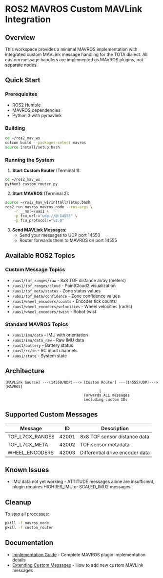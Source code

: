 # ROS2 MAVROS Custom MAVLink Integration

## Overview
This workspace provides a minimal MAVROS implementation with integrated custom MAVLink message handling for the TOTA dialect. All custom message handlers are implemented as MAVROS plugins, not separate nodes.

## Quick Start

### Prerequisites
- ROS2 Humble
- MAVROS dependencies
- Python 3 with pymavlink

### Building
```bash
cd ~/ros2_mav_ws
colcon build --packages-select mavros
source install/setup.bash
```

### Running the System

1. **Start Custom Router** (Terminal 1):
```bash
cd ~/ros2_mav_ws
python3 custom_router.py
```

2. **Start MAVROS** (Terminal 2):
```bash
source ~/ros2_mav_ws/install/setup.bash
ros2 run mavros mavros_node --ros-args \
    -r __ns:=/uas1 \
    -p fcu_url:="udp://@:14555" \
    -p fcu_protocol:="v2.0"
```

3. **Send MAVLink Messages**:
   - Send your messages to UDP port 14550
   - Router forwards them to MAVROS on port 14555

## Available ROS2 Topics

### Custom Message Topics
- `/uas1/tof_ranges/raw` - 8x8 TOF distance array (meters)
- `/uas1/tof_ranges/cloud` - PointCloud2 visualization
- `/uas1/tof_meta/status` - Zone status values
- `/uas1/tof_meta/confidence` - Zone confidence values
- `/uas1/wheel_encoders/counts` - Encoder tick counts
- `/uas1/wheel_encoders/velocities` - Wheel velocities (rad/s)
- `/uas1/wheel_encoders/twist` - Robot twist

### Standard MAVROS Topics
- `/uas1/imu/data` - IMU with orientation
- `/uas1/imu/data_raw` - Raw IMU data
- `/uas1/battery` - Battery status
- `/uas1/rc/in` - RC input channels
- `/uas1/state` - System state

## Architecture

```
[MAVLink Source] ---(14550/UDP)---> [Custom Router] ---(14555/UDP)---> [MAVROS]
                                           |
                                    Forwards ALL messages
                                    including custom IDs
```

## Supported Custom Messages

| Message | ID | Description |
|---------|-----|-------------|
| TOF_L7CX_RANGES | 42001 | 8x8 TOF sensor distance data |
| TOF_L7CX_META | 42002 | TOF sensor metadata |
| WHEEL_ENCODERS | 42003 | Differential drive encoder data |

## Known Issues

- IMU data not yet working - ATTITUDE messages alone are insufficient, plugin requires HIGHRES_IMU or SCALED_IMU2 messages

## Cleanup
To stop all processes:
```bash
pkill -f mavros_node
pkill -f custom_router
```

## Documentation

- [Implementation Guide](docs/implementation-guide.md) - Complete MAVROS plugin implementation details
- [Extending Custom Messages](docs/extending-custom-messages.md) - How to add new custom MAVLink messages